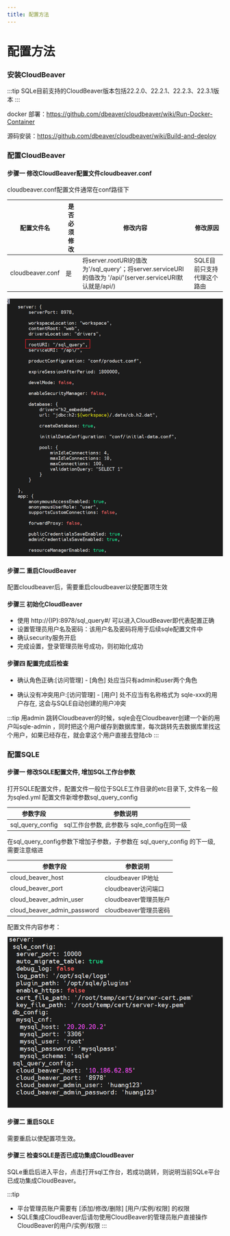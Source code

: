 ```yaml
---
title: 配置方法
---
```


# 配置方法
### 安装CloudBeaver
:::tip
SQLe目前支持的CloudBeaver版本包括22.2.0、22.2.1、22.2.3、22.3.1版本
:::

docker 部署：https://github.com/dbeaver/cloudbeaver/wiki/Run-Docker-Container

源码安装：https://github.com/dbeaver/cloudbeaver/wiki/Build-and-deploy

### 配置CloudBeaver
#### 步骤一 修改CloudBeaver配置文件cloudbeaver.conf
cloudbeaver.conf配置文件通常在conf路径下

|配置文件名 | 是否必须修改 | 修改内容 | 修改原因|
|--|--|--|--|
|cloudbeaver.conf|是|将server.rootURI的值改为'/sql_query'；将server.serviceURI 的值改为 '/api/'(server.serviceURI默认就是/api/)|SQLE目前只支持代理这个路由|
![config](img/config.png)

#### 步骤二 重启CloudBeaver
配置cloudbeaver后，需要重启cloudbeaver以使配置项生效

#### 步骤三 初始化CloudBeaver
* 使用 http://{IP}:8978/sql_query#/ 可以进入CloudBeaver即代表配置正确
* 设置管理员用户名及密码：该用户名及密码将用于后续sqle配置文件中
* 确认security服务开启
* 完成设置，登录管理员账号成功，则初始化成功

#### 步骤四 配置完成后检查
* 确认角色正确:[访问管理] - [角色] 处应当只有admin和user两个角色

* 确认没有冲突用户:[访问管理] - [用户] 处不应当有名称格式为 sqle-xxx的用户存在, 这会与SQLE自动创建的用户冲突

:::tip
用admin 跳转Cloudbeaver的时候，sqle会在Cloudbeaver创建一个新的用户叫sqle-admin ，同时把这个用户缓存到数据库里，每次跳转先去数据库里找这个用户，如果已经存在，就会拿这个用户直接去登陆cb 
:::

### 配置SQLE
#### 步骤一 修改SQLE配置文件, 增加SQL工作台参数
打开SQLE配置文件，配置文件一般位于SQLE工作目录的etc目录下, 文件名一般为sqled.yml
配置文件新增参数sql_query_config

|参数字段 | 参数说明 |
|--|-----|
|sql_query_config|sql工作台参数, 此参数与 sqle_config在同一级|

在sql_query_config参数下增加子参数，子参数在 sql_query_config 的下一级, 需要注意缩进

|参数字段 |	参数说明|
|--|-----|
|cloud_beaver_host|cloudbeaver IP地址|
|cloud_beaver_port | cloudbeaver访问端口|
|cloud_beaver_admin_user | cloudbeaver管理员账户 |
|cloud_beaver_admin_password|cloudbeaver管理员密码|

配置文件内容参考：

![sqleconfig](img/sqleconfig.png)

#### 步骤二 重启SQLE
需要重启以使配置项生效。

#### 步骤三 检查SQLE是否已成功集成CloudBeaver
SQLe重启后进入平台，点击打开sql工作台，若成功跳转，则说明当前SQLe平台已成功集成CloudBeaver。

:::tip
* 平台管理员账户需要有 [添加/修改/删除] [用户/实例/权限] 的权限
* SQLE集成CloudBeaver后请勿使用CloudBeaver的管理员账户直接操作CloudBeaver的用户/实例/权限
:::